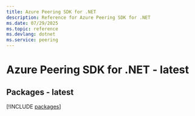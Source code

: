 ```yaml
---
title: Azure Peering SDK for .NET
description: Reference for Azure Peering SDK for .NET
ms.date: 07/29/2025
ms.topic: reference
ms.devlang: dotnet
ms.service: peering
---
```

# Azure Peering SDK for .NET - latest
## Packages - latest
[!INCLUDE [packages](peering-index.md)]